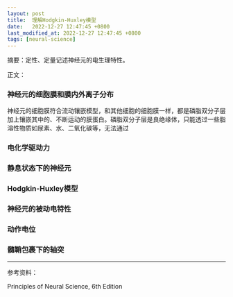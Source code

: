 ```yaml
---
layout: post
title:  理解Hodgkin-Huxley模型
date:   2022-12-27 12:47:45 +0800
last_modified_at: 2022-12-27 12:47:45 +0800
tags: [neural-science]
---
```




摘要：定性、定量记述神经元的电生理特性。

正文：

### 神经元的细胞膜和膜内外离子分布

神经元的细胞膜符合流动镶嵌模型，和其他细胞的细胞膜一样，都是磷脂双分子层加上镶嵌其中的、不断运动的膜蛋白。磷脂双分子层是良绝缘体，只能透过一些脂溶性物质如尿素、水、二氧化碳等，无法通过

### 电化学驱动力

### 静息状态下的神经元

### Hodgkin-Huxley模型

### 神经元的被动电特性

### 动作电位

### 髓鞘包裹下的轴突

---

参考资料：

Principles of Neural Science, 6th Edition
